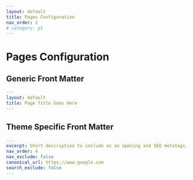 ```yaml
---
layout: default
title: Pages Configuration
nav_order: 2
# category: p1
---
```


# Pages Configuration

## Generic Front Matter

```yml
---
layout: default
title: Page Title Goes Here
---

```

## Theme Specific Front Matter

```yml
---
excerpt: Short description to include as an opening and SEO metatags.
nav_order: 4
nav_exclude: false
canonical_url: https://www.google.com
search_exclude: false
---
```
